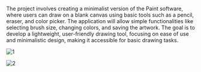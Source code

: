 The project involves creating a minimalist version of the Paint software, where users can draw on a blank canvas using basic tools such as a pencil, eraser, and color picker. The application will allow simple functionalities like selecting brush size, changing colors, and saving the artwork. The goal is to develop a lightweight, user-friendly drawing tool, focusing on ease of use and minimalistic design, making it accessible for basic drawing tasks.

![1](https://github.com/user-attachments/assets/29ede971-4f63-4c3a-9144-efd1bd327fe8)


![2](https://github.com/user-attachments/assets/6e5a60cd-2245-4f32-af4e-997fdeb0d468)

